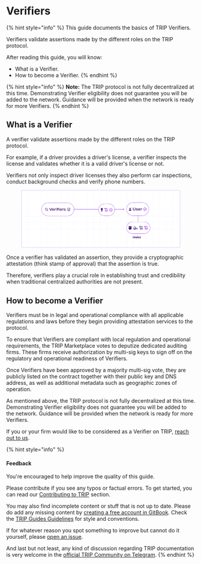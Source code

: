 # Verifiers

{% hint style="info" %}
This guide documents the basics of TRIP Verifiers.

Verifiers validate assertions made by the different roles on the TRIP protocol.

After reading this guide, you will know:

* What is a Verifier.
* How to become a Verifier.
{% endhint %}

{% hint style="info" %}
**Note:** The TRIP protocol is not fully decentralized at this time. Demonstrating Verifier eligibility does not guarantee you will be added to the network. Guidance will be provided when the network is ready for more Verifiers.
{% endhint %}

## What is a Verifier

A verifier validate assertions made by the different roles on the TRIP protocol.

For example, if a driver provides a driver's license, a verifier inspects the license and validates whether it is a valid driver's license or not.

Verifiers not only inspect driver licenses they also perform car inspections, conduct background checks and verify phone numbers.

<figure><img src="../.gitbook/assets/Attestations (1).png" alt=""><figcaption></figcaption></figure>

Once a verifier has validated an assertion, they provide a cryptographic attestation (think stamp of approval) that the assertion is true.

Therefore, verifiers play a crucial role in establishing trust and credibility when traditional centralized authorities are not present.

## How to become a Verifier

Verifiers must be in legal and operational compliance with all applicable regulations and laws before they begin providing attestation services to the protocol.

To ensure that Verifiers are compliant with local regulation and operational requirements, the TRIP Marketplace votes to deputize dedicated auditing firms. These firms receive authorization by multi-sig keys to sign off on the regulatory and operational readiness of Verifiers.

Once Verifiers have been approved by a majority multi-sig vote, they are publicly listed on the contract together with their public key and DNS address, as well as additional metadata such as geographic zones of operation.

As mentioned above, the TRIP protocol is not fully decentralized at this time. Demonstrating Verifier eligibility does not guarantee you will be added to the network. Guidance will be provided when the network is ready for more Verifiers.

If you or your firm would like to be considered as a Verifier on TRIP, [reach out to us](mailto:verifier@dec.dev).

{% hint style="info" %}
#### Feedback

You're encouraged to help improve the quality of this guide.

Please contribute if you see any typos or factual errors. To get started, you can read our [Contributing to TRIP](https://guides.trip.dev/contributing/contributing-to-trip) section.

You may also find incomplete content or stuff that is not up to date. Please do add any missing content by [creating a free account in GitBook](https://app.gitbook.com/invite/0WSd8UiSeH2xhfJrSbUr/YFiygcuBiy7oN3WJyDRs). Check the [TRIP Guides Guidelines](https://guides.trip.dev/contributing/guides-guidelines) for style and conventions.

If for whatever reason you spot something to improve but cannot do it yourself, please [open an issue](https://github.com/TeleportXYZ/TRIP-Guides/issues/).

And last but not least, any kind of discussion regarding TRIP documentation is very welcome in the [official TRIP Community on Telegram](https://trip.dev/chat).
{% endhint %}
